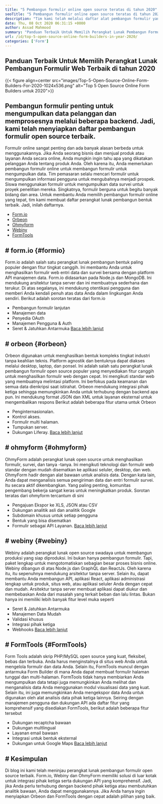 ```yaml
---
title: "5 Pembangun formulir online open source teratas di tahun 2020" 
seoTitle: "5 Pembangun formulir online open source teratas di tahun 2020" 
description: "Tim kami telah melalui daftar alat pembangun formulir yang luas dan kami telah mencantumkan beberapa perangkat lunak pembangun formulir online teratas untuk Anda." 
date: Thu, 08 Oct 2020 06:31:15 +0000
author: Assad Mahmood
summary: "Panduan Terbaik Untuk Memilih Perangkat Lunak Pembangun Formulir Web Terbaik di tahun 2020" 
url: /id/top-5-open-source-online-form-builders-in-year-2020/
categories: ['Form']
---
```


## Panduan Terbaik Untuk Memilih Perangkat Lunak Pembangun Formulir Web Terbaik di tahun 2020

{{< figure align=center src="images/Top-5-Open-Source-Online-Form-Builders-For-2020-1024x536.png" alt="Top 5 Open Source Online Form Builders untuk 2020">}}


## Pembangun formulir penting untuk mengumpulkan data pelanggan dan memprosesnya melalui beberapa backend. Jadi, kami telah menyiapkan daftar pembangun formulir open source terbaik.
Formulir online sangat penting dan ada banyak alasan berbeda untuk menggunakannya. Jika Anda seorang bisnis dan menjual produk atau layanan Anda secara online, Anda mungkin ingin tahu apa yang dikatakan pelanggan Anda tentang produk Anda. Oleh karena itu, Anda memerlukan pembangun formulir online untuk membangun formulir untuk mengumpulkan data.
Tim pemasaran selalu mencari formulir untuk mengumpulkan informasi pengguna untuk mengubahnya menjadi prospek. Siswa menggunakan formulir untuk mengumpulkan data survei untuk proyek penelitian mereka. Singkatnya, formulir berguna untuk begitu banyak bidang dan area.
Untuk membantu Anda memilih pembangun formulir online yang tepat, tim kami membuat daftar perangkat lunak pembangun bentuk terbaik. Jadi, inilah daftarnya.
  * [Form.io][1]
  * [Orbeon][2]
  * [Ohmyform][3]
  * [Webiny][4]
  * [FormTools][5]

## # **form.io**    {#formio}
Form.io adalah salah satu perangkat lunak pembangun bentuk paling populer dengan fitur tingkat canggih. Ini membantu Anda untuk menghasilkan formulir web entri data dan survei bersama dengan platform API manajemen data.
Form.io didasarkan pada Node.js dan MongoDB. Ini mendukung arsitektur tanpa server dan ini membuatnya sederhana dan terukur. Di atas segalanya, ini mendukung otentikasi pengguna dan memberi Anda kendali penuh atas data Anda dalam lingkungan Anda sendiri.
Berikut adalah sorotan teratas dari form.io
  * Pembangun formulir lanjutan
  * Manajemen data
  * Penyedia OAuth
  * Manajemen Pengguna & Auth
  * Seret & Jatuhkan Antarmuka
    [Baca lebih lanjut][6]

## # **orbeon**    {#orbeon}
Orbeon digunakan untuk menghasilkan bentuk kompleks tingkat industri tanpa keahlian teknis. Platform agnostik dan bentuknya dapat diakses melalui desktop, laptop, dan ponsel.
Ini adalah salah satu perangkat lunak pembangun formulir open source populer yang menyediakan fitur canggih untuk menghasilkan formulir web dengan cepat. Ini mengikuti standar web yang membuatnya melintasi platform. Ini berfokus pada keamanan dan semua data dienkripsi saat istirahat.
Orbeon mendukung integrasi pihak ketiga sehingga memungkinkan Anda untuk terhubung dengan backend apa pun. Ini mendukung format JSON dan XML untuk layanan eksternal untuk mengembalikan respons
Berikut adalah beberapa fitur utama untuk Orbeon
  * Penginternasionalan.
  * Kontrol akses.
  * Formulir multi halaman.
  * Tumpukan server.
  * Dukungan Liferay.
    [Baca lebih lanjut][7]

## # **ohmyform**    {#ohmyform}
OhmyForm adalah perangkat lunak open source untuk menghasilkan formulir, survei, dan tanya -tanya. Ini mengikuti teknologi dan formulir web standar dengan mudah disematkan ke aplikasi seluler, desktop, dan web.
OhmyForm hadir dengan alat bawaan untuk analisis data. Dengan kata lain, Anda dapat menganalisis semua pengiriman data dan entri formulir survei. Itu secara aktif dikembangkan. Yang paling penting, komunitas pengembang bekerja sangat keras untuk meningkatkan produk.
Sorotan teratas dari ohmyform tercantum di sini
  * Pengajuan Ekspor ke XLS, JSON atau CSV
  * Dukungan analitik asli dan analitik Google
  * Subdomain khusus untuk setiap pengguna
  * Bentuk yang bisa disematkan
  * Formulir sebagai API Layanan.
    [Baca lebih lanjut][8]

## # **webiny**    {#webiny}
Webiny adalah perangkat lunak open source swadaya untuk membangun produksi yang siap diproduksi. Ini bukan hanya pembangun formulir. Tapi, paket lengkap untuk mengotomatiskan sebagian besar proses bisnis online.
Webiny dibangun di atas Node.js dan GraphQL dan ReactJs. Oleh karena itu, itu sepenuhnya mendukung arsitektur tanpa server. Selain itu, dapat membantu Anda membangun API, aplikasi React, aplikasi administrasi lengkap untuk produk, situs web, atau aplikasi seluler Anda dengan cepat dan mudah.
Arsitektur tanpa server membuat aplikasi dapat diukur dan membebaskan Anda dari masalah yang terkait beban dan lalu lintas. Bukan hanya ini memiliki lebih banyak fitur level muka seperti
  * Seret & Jatuhkan Antarmuka
  * Manajemen Data Mudah
  * Validasi khusus
  * Integrasi pihak ketiga
  * Webhooks
    [Baca lebih lanjut][9]

## # **FormTools**    {#FormTools}
Form Tools adalah skrip PHP/MySQL open source yang kuat, fleksibel, bebas dan terbuka. Anda harus menginstalnya di situs web Anda untuk mengelola formulir dan data Anda. Selain itu, FormTools muncul dengan antarmuka Form Builder di mana Anda dapat membuat formulir halaman tunggal dan multi-halaman.
FormTools tidak hanya membiarkan Anda mengumpulkan data tetapi juga memungkinkan Anda melihat dan menganalisis data Anda menggunakan modul visualisasi data yang kuat. Selain itu, ini juga memungkinkan Anda mengekspor data Anda untuk digunakan oleh alat analisis data pihak ketiga lainnya.
Seiring dengan manajemen pengguna dan dukungan API ada daftar fitur yang komprehensif yang disediakan FormTools, berikut adalah beberapa fitur tersebut
  * Dukungan recaptcha bawaan
  * Dukungan multlingual
  * Layanan email bawaan
  * Integrasi untuk bentuk eksternal
  * Dukungan untuk Google Maps
    [Baca lebih lanjut][10]

## # Kesimpulan
Di blog ini kami telah meninjau perangkat lunak pembangun formulir open source terbaik. Form.io, Webiny dan OhmyForm memiliki solusi di luar kotak untuk integrasi pihak ketiga serta dukungan API yang komprehensif. Jadi, jika Anda perlu terhubung dengan backend pihak ketiga atau membutuhkan analitik bawaan, Anda dapat menggunakannya. Jika Anda hanya ingin menyiapkan Orbeon dan FormTools dengan cepat adalah pilihan yang baik.

  
[1]: #formio
[2]: #orbeon
[3]: #ohmyform
[4]: #webiny
[5]: #formtools
[6]: https://products.containerize.com/form/formio
[7]: https://products.containerize.com/form/orbeon
[8]: https://products.containerize.com/form/ohmyform
[9]: https://products.containerize.com/form/webiny
[10]: https://products.containerize.com/form/formtools
